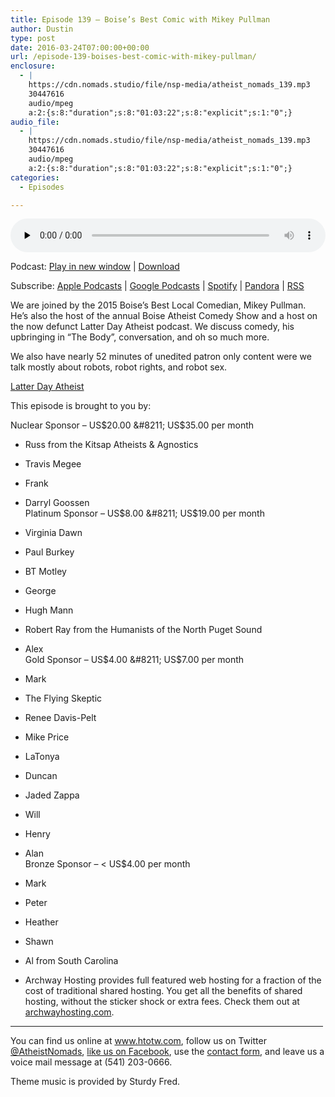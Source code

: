 ```yaml
---
title: Episode 139 – Boise’s Best Comic with Mikey Pullman
author: Dustin
type: post
date: 2016-03-24T07:00:00+00:00
url: /episode-139-boises-best-comic-with-mikey-pullman/
enclosure:
  - |
    https://cdn.nomads.studio/file/nsp-media/atheist_nomads_139.mp3
    30447616
    audio/mpeg
    a:2:{s:8:"duration";s:8:"01:03:22";s:8:"explicit";s:1:"0";}
audio_file:
  - |
    https://cdn.nomads.studio/file/nsp-media/atheist_nomads_139.mp3
    30447616
    audio/mpeg
    a:2:{s:8:"duration";s:8:"01:03:22";s:8:"explicit";s:1:"0";}
categories:
  - Episodes

---
```

<div itemscope itemtype="http://schema.org/AudioObject">
  <meta itemprop="name" content="Episode 139 &#8211; Boise&#8217;s Best Comic with Mikey Pullman" />
  
  <meta itemprop="uploadDate" content="2016-03-24T01:00:00-06:00" />
  
  <meta itemprop="encodingFormat" content="audio/mpeg" />
  
  <meta itemprop="duration" content="PT1H03M22S" />
  
  <meta itemprop="description" content="We are joined by the 2015 Boise's Best Local Comedian, Mikey Pullman. He's also the host of the annual Boise Atheist Comedy Show and a host on the now defunct Latter Day Atheist podcast. We discuss comedy, his upbringing in &quot;The Body&quot;, conversation, ..." />
  
  <meta itemprop="contentUrl" content="https://dts.podtrac.com/redirect.mp3/cdn.nomads.studio/file/nsp-media/atheist_nomads_139.mp3" />
  
  <meta itemprop="contentSize" content="29.0" />
  </p> 
  
  <div class="powerpress_player" id="powerpress_player_8398">
    <audio class="wp-audio-shortcode" id="audio-5096-142" preload="none" style="width: 100%;" controls="controls"><source type="audio/mpeg" src="https://dts.podtrac.com/redirect.mp3/cdn.nomads.studio/file/nsp-media/atheist_nomads_139.mp3?_=142" /><a href="https://dts.podtrac.com/redirect.mp3/cdn.nomads.studio/file/nsp-media/atheist_nomads_139.mp3">https://dts.podtrac.com/redirect.mp3/cdn.nomads.studio/file/nsp-media/atheist_nomads_139.mp3</a></audio>
  </div>
</div>

<p class="powerpress_links powerpress_links_mp3">
  Podcast: <a href="https://dts.podtrac.com/redirect.mp3/cdn.nomads.studio/file/nsp-media/atheist_nomads_139.mp3" class="powerpress_link_pinw" target="_blank" title="Play in new window" onclick="return powerpress_pinw('https://htotw.com/?powerpress_pinw=5096-podcast');" rel="nofollow">Play in new window</a> | <a href="https://dts.podtrac.com/redirect.mp3/cdn.nomads.studio/file/nsp-media/atheist_nomads_139.mp3" class="powerpress_link_d" title="Download" rel="nofollow" download="atheist_nomads_139.mp3">Download</a>
</p>

<p class="powerpress_links powerpress_subscribe_links">
  Subscribe: <a href="https://podcasts.apple.com/us/podcast/humanists-take-on-the-world/id530050098?mt=2&ls=1" class="powerpress_link_subscribe powerpress_link_subscribe_itunes" target="_blank" title="Subscribe on Apple Podcasts" rel="nofollow">Apple Podcasts</a> | <a href="https://www.google.com/podcasts?feed=aHR0cDovL2F0aGVpc3Rub21hZHMubGlic3luLmNvbS9yc3M%3D" class="powerpress_link_subscribe powerpress_link_subscribe_googleplay" target="_blank" title="Subscribe on Google Podcasts" rel="nofollow">Google Podcasts</a> | <a href="https://open.spotify.com/show/3LzK2xZGike6Tc1GEMtMbr?si=LieN9SNuTpq96smuaUsH8A" class="powerpress_link_subscribe powerpress_link_subscribe_spotify" target="_blank" title="Subscribe on Spotify" rel="nofollow">Spotify</a> | <a href="https://www.pandora.com/podcast/atheist-nomads/PC:10122?corr=62071012&part=ug" class="powerpress_link_subscribe powerpress_link_subscribe_pandora" target="_blank" title="Subscribe on Pandora" rel="nofollow">Pandora</a> | <a href="https://htotw.com/feed/podcast/" class="powerpress_link_subscribe powerpress_link_subscribe_rss" target="_blank" title="Subscribe via RSS" rel="nofollow">RSS</a>
</p>

We are joined by the 2015 Boise&#8217;s Best Local Comedian, Mikey Pullman. He&#8217;s also the host of the annual Boise Atheist Comedy Show and a host on the now defunct Latter Day Atheist podcast. We discuss comedy, his upbringing in &#8220;The Body&#8221;, conversation, and oh so much more.

We also have nearly 52 minutes of unedited patron only content were we talk mostly about robots, robot rights, and robot sex.

<a href="https://latterdayatheist.wordpress.com/" target="_blank" rel="noopener">Latter Day Atheist</a>

This episode is brought to you by:

Nuclear Sponsor &#8211; US$20.00 &#8211; US$35.00 per month  
* Russ from the Kitsap Atheists & Agnostics  
* Travis Megee  
* Frank  
* Darryl Goossen  
Platinum Sponsor &#8211; US$8.00 &#8211; US$19.00 per month  
* Virginia Dawn  
* Paul Burkey  
* BT Motley  
* George  
* Hugh Mann  
* Robert Ray from the Humanists of the North Puget Sound  
* Alex  
Gold Sponsor &#8211; US$4.00 &#8211; US$7.00 per month  
* Mark  
* The Flying Skeptic  
* Renee Davis-Pelt  
* Mike Price  
* LaTonya  
* Duncan  
* Jaded Zappa  
* Will  
* Henry  
* Alan  
Bronze Sponsor &#8211; < US$4.00 per month  
* Mark  
* Peter  
* Heather  
* Shawn  
* Al from South Carolina

* Archway Hosting provides full featured web hosting for a fraction of the cost of traditional shared hosting. You get all the benefits of shared hosting, without the sticker shock or extra fees. Check them out at <a href="http://archwayhosting.com/" target="_blank" rel="noopener">archwayhosting.com</a>.

<hr width="500" />

You can find us online at <a href="https://www.htotw.com/" target="_blank" rel="noopener">www.htotw.com</a>, follow us on Twitter <a href="https://htotw.com/twitter" target="_blank" rel="noopener">@AtheistNomads</a>, <a href="https://htotw.com/facebook" target="_blank" rel="noopener">like us on Facebook</a>, use the [contact form](https://htotw.com/contact), and leave us a voice mail message at (541) 203-0666.

Theme music is provided by Sturdy Fred.